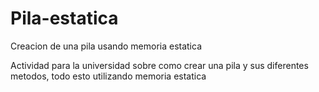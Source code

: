 # Pila-estatica
Creacion de una pila usando memoria estatica

Actividad para la universidad sobre como crear una pila y sus diferentes metodos, todo esto utilizando memoria estatica 
